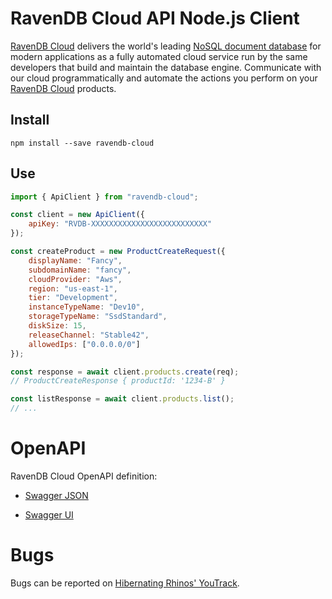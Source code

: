 # RavenDB Cloud API Node.js Client

[RavenDB Cloud](https://cloud.ravendb.net) delivers the world's leading [NoSQL document database](https://ravendb.net) for modern applications as a fully automated cloud service run by the same developers that build and maintain the database engine. Communicate with our cloud programmatically and automate the actions you perform on your [RavenDB Cloud](https://cloud.ravendb.net) products.

## Install

```
npm install --save ravendb-cloud
```

## Use

```javascript
import { ApiClient } from "ravendb-cloud";

const client = new ApiClient({ 
    apiKey: "RVDB-XXXXXXXXXXXXXXXXXXXXXXXXXX" 
});

const createProduct = new ProductCreateRequest({
    displayName: "Fancy",
    subdomainName: "fancy",
    cloudProvider: "Aws",
    region: "us-east-1",
    tier: "Development",
    instanceTypeName: "Dev10",
    storageTypeName: "SsdStandard",
    diskSize: 15,
    releaseChannel: "Stable42",
    allowedIps: ["0.0.0.0/0"]
});

const response = await client.products.create(req);
// ProductCreateResponse { productId: '1234-B' }

const listResponse = await client.products.list();
// ...

```

# OpenAPI

RavenDB Cloud OpenAPI definition:

- [Swagger JSON](https://api.cloud.ravendb.net/api/v1/swagger.json)

- [Swagger UI](https://api.cloud.ravendb.net/swagger/index.html)

# Bugs

Bugs can be reported on [Hibernating Rhinos' YouTrack](https://issues.hibernatingrhinos.com/).
